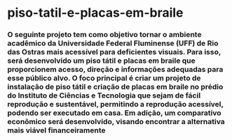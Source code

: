 # piso-tatil-e-placas-em-braile

### O seguinte projeto tem como objetivo tornar o ambiente acadêmico da Universidade Federal Fluminense (UFF) de Rio das Ostras mais acessível para deficientes visuais. Para isso, será desenvolvido um piso tátil e placas em braile que proporcionem acesso, direção e informações adequadas para esse público alvo. O foco principal é criar um projeto de instalação de piso tátil e criação de placas em braile no prédio do Instituto de Ciências e Tecnologia que sejam de fácil reprodução e sustentável, permitindo a reprodução acessível, podendo ser executado em casa. Em adição, um comparativo econômico será desenvolvido, visando encontrar a alternativa mais viável financeiramente
